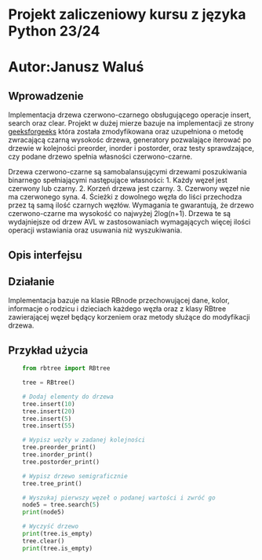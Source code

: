 #   Projekt zaliczeniowy kursu z języka Python 23/24 
#   Autor:Janusz Waluś
## Wprowadzenie
Implementacja drzewa czerwono-czarnego obsługującego operacje insert, search oraz clear.
Projekt w dużej mierze bazuje na implementacji ze strony [geeksforgeeks](https://www.geeksforgeeks.org/introduction-to-red-black-tree)
która została zmodyfikowana oraz uzupełniona o metodę zwracającą czarną wysokośc drzewa, generatory pozwalające iterować po drzewie
w kolejności preorder, inorder i postorder, oraz testy sprawdzające, czy podane drzewo spełnia własności czerwono-czarne.

Drzewa czerwono-czarne są samobalansującymi drzewami poszukiwania binarnego spełniającymi następujące własności:
    1. Każdy węzeł jest czerwony lub czarny.
    2. Korzeń drzewa jest czarny.
    3. Czerwony węzeł nie ma czerwonego syna.
    4. Ścieżki z dowolnego węzła do liści przechodza przez tą samą ilość czarnych węzłów.
Wymagania te gwarantują, że drzewo czerwono-czarne ma wysokość co najwyżej 2log(n+1).
Drzewa te są wydajniejsze od drzew AVL w zastosowaniach wymagających więcej ilości operacji wstawiania oraz usuwania niż wyszukiwania.

## Opis interfejsu


## Działanie
Implementacja bazuje na klasie RBnode przechowującej dane, kolor, informacje o rodzicu i dzieciach każdego węzła oraz z klasy RBtree zawierającej węzeł będący korzeniem oraz metody służące do modyfikacji drzewa.


## Przykład użycia

```python
    from rbtree import RBtree

    tree = RBtree()

    # Dodaj elementy do drzewa
    tree.insert(10)
    tree.insert(20)
    tree.insert(5)
    tree.insert(55)

    # Wypisz węzły w zadanej kolejności
    tree.preorder_print()
    tree.inorder_print()
    tree.postorder_print()

    # Wypisz drzewo semigraficznie
    tree.tree_print()

    # Wyszukaj pierwszy węzeł o podanej wartości i zwróć go
    node5 = tree.search(5)
    print(node5)

    # Wyczyść drzewo
    print(tree.is_empty)
    tree.clear()
    print(tree.is_empty)
```